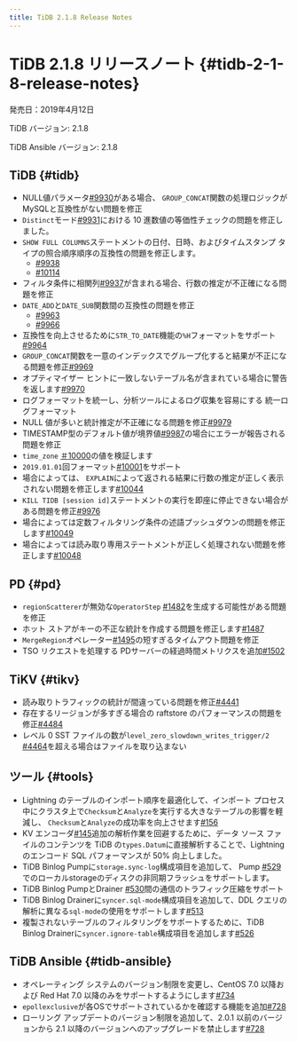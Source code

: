 ```yaml
---
title: TiDB 2.1.8 Release Notes
---
```


# TiDB 2.1.8 リリースノート {#tidb-2-1-8-release-notes}

発売日：2019年4月12日

TiDB バージョン: 2.1.8

TiDB Ansible バージョン: 2.1.8

## TiDB {#tidb}

-   NULL値パラメータ[#9930](https://github.com/pingcap/tidb/pull/9930)がある場合、 `GROUP_CONCAT`関数の処理ロジックがMySQLと互換性がない問題を修正
-   `Distinct`モード[#9931](https://github.com/pingcap/tidb/pull/9931)における 10 進数値の等価性チェックの問題を修正しました。
-   `SHOW FULL COLUMNS`ステートメントの日付、日時、およびタイムスタンプ タイプの照合順序順序の互換性の問題を修正します。
    -   [#9938](https://github.com/pingcap/tidb/pull/9938)
    -   [#10114](https://github.com/pingcap/tidb/pull/10114)
-   フィルタ条件に相関列[#9937](https://github.com/pingcap/tidb/pull/9937)が含まれる場合、行数の推定が不正確になる問題を修正
-   `DATE_ADD`と`DATE_SUB`関数間の互換性の問題を修正
    -   [#9963](https://github.com/pingcap/tidb/pull/9963)
    -   [#9966](https://github.com/pingcap/tidb/pull/9966)
-   互換性を向上させるために`STR_TO_DATE`機能の`%H`フォーマットをサポート[#9964](https://github.com/pingcap/tidb/pull/9964)
-   `GROUP_CONCAT`関数を一意のインデックスでグループ化すると結果が不正になる問題を修正[#9969](https://github.com/pingcap/tidb/pull/9969)
-   オプティマイザー ヒントに一致しないテーブル名が含まれている場合に警告を返します[#9970](https://github.com/pingcap/tidb/pull/9970)
-   ログフォーマットを統一し、分析ツールによるログ収集を容易にする 統一ログフォーマット
-   NULL 値が多いと統計推定が不正確になる問題を修正[#9979](https://github.com/pingcap/tidb/pull/9979)
-   TIMESTAMP型のデフォルト値が境界値[#9987](https://github.com/pingcap/tidb/pull/9987)の場合にエラーが報告される問題を修正
-   `time_zone` [＃10000](https://github.com/pingcap/tidb/pull/10000)の値を検証します
-   `2019.01.01`回フォーマット[#10001](https://github.com/pingcap/tidb/pull/10001)をサポート
-   場合によっては、 `EXPLAIN`によって返される結果に行数の推定が正しく表示されない問題を修正します[#10044](https://github.com/pingcap/tidb/pull/10044)
-   `KILL TIDB [session id]`ステートメントの実行を即座に停止できない場合がある問題を修正[#9976](https://github.com/pingcap/tidb/pull/9976)
-   場合によっては定数フィルタリング条件の述語プッシュダウンの問題を修正します[#10049](https://github.com/pingcap/tidb/pull/10049)
-   場合によっては読み取り専用ステートメントが正しく処理されない問題を修正します[#10048](https://github.com/pingcap/tidb/pull/10048)

## PD {#pd}

-   `regionScatterer`が無効な`OperatorStep` [#1482](https://github.com/pingcap/pd/pull/1482)を生成する可能性がある問題を修正
-   ホット ストアがキーの不正な統計を作成する問題を修正します[#1487](https://github.com/pingcap/pd/pull/1487)
-   `MergeRegion`オペレーター[#1495](https://github.com/pingcap/pd/pull/1495)の短すぎるタイムアウト問題を修正
-   TSO リクエストを処理する PDサーバーの経過時間メトリクスを追加[#1502](https://github.com/pingcap/pd/pull/1502)

## TiKV {#tikv}

-   読み取りトラフィックの統計が間違っている問題を修正[#4441](https://github.com/tikv/tikv/pull/4441)
-   存在するリージョンが多すぎる場合の raftstore のパフォーマンスの問題を修正[#4484](https://github.com/tikv/tikv/pull/4484)
-   レベル 0 SST ファイルの数が`level_zero_slowdown_writes_trigger/2` [#4464](https://github.com/tikv/tikv/pull/4464)を超える場合はファイルを取り込まない

## ツール {#tools}

-   Lightning のテーブルのインポート順序を最適化して、インポート プロセス中にクラスタ上で`Checksum`と`Analyze`を実行する大きなテーブルの影響を軽減し、 `Checksum`と`Analyze`の成功率を向上させます[#156](https://github.com/pingcap/tidb-lightning/pull/156)
-   KV エンコーダ[#145](https://github.com/pingcap/tidb-lightning/pull/145)追加の解析作業を回避するために、データ ソース ファイルのコンテンツを TiDB の`types.Datum`に直接解析することで、Lightning のエンコード SQL パフォーマンスが 50% 向上しました。
-   TiDB Binlog Pumpに`storage.sync-log`構成項目を追加して、 Pump [#529](https://github.com/pingcap/tidb-binlog/pull/529)でのローカルstorageのディスクの非同期フラッシュをサポートします。
-   TiDB Binlog PumpとDrainer [#530](https://github.com/pingcap/tidb-binlog/pull/530)間の通信のトラフィック圧縮をサポート
-   TiDB Binlog Drainerに`syncer.sql-mode`構成項目を追加して、DDL クエリの解析に異なる`sql-mode`の使用をサポートします[#513](https://github.com/pingcap/tidb-binlog/pull/513)
-   複製されないテーブルのフィルタリングをサポートするために、TiDB Binlog Drainerに`syncer.ignore-table`構成項目を追加します[#526](https://github.com/pingcap/tidb-binlog/pull/526)

## TiDB Ansible {#tidb-ansible}

-   オペレーティング システムのバージョン制限を変更し、CentOS 7.0 以降および Red Hat 7.0 以降のみをサポートするようにします[#734](https://github.com/pingcap/tidb-ansible/pull/734)
-   `epollexclusive`が各OSでサポートされているかを確認する機能を追加[#728](https://github.com/pingcap/tidb-ansible/pull/728)
-   ローリング アップデートのバージョン制限を追加して、2.0.1 以前のバージョンから 2.1 以降のバージョンへのアップグレードを禁止します[#728](https://github.com/pingcap/tidb-ansible/pull/728)
